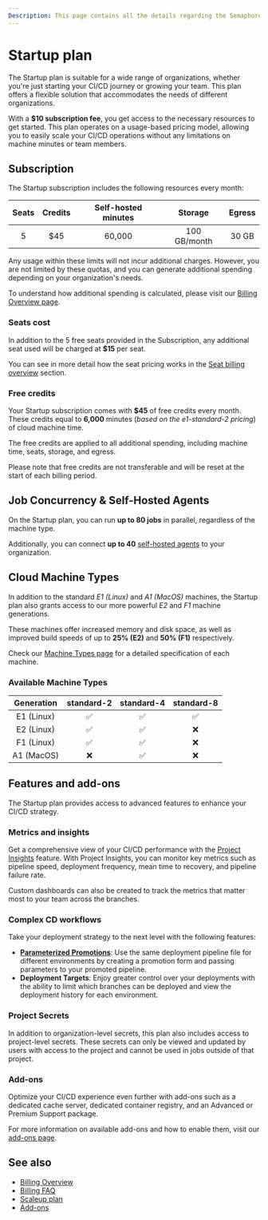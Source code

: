 ```yaml
---
Description: This page contains all the details regarding the Semaphore Startup plan, including pricing, machines available, and features that are included in the plan.
---
```


# Startup plan

The Startup plan is suitable for a wide range of organizations, whether you're just starting your CI/CD journey or growing your team. This plan offers a flexible solution that accommodates the needs of different organizations.

With a **$10 subscription fee**, you get access to the necessary resources to get started. This plan operates on a usage-based pricing model, allowing you to easily scale your CI/CD operations without any limitations on machine minutes or team members.

## Subscription

The Startup subscription includes the following resources every month:

| Seats | Credits | Self-hosted minutes | Storage | Egress |
| :---: | :-----: | :-----------------: | :-----: | :----: |
|   5   |   $45   |       60,000        | 100 GB/month  | 30 GB  |

Any usage within these limits will not incur additional charges. However, you are not limited by these quotas, and you can generate additional spending depending on your organization's needs.

To understand how additional spending is calculated, please visit our [Billing Overview page](/account-management/billing-overview/).

### Seats cost

In addition to the 5 free seats provided in the Subscription, any additional seat used will be charged at **$15** per seat.

You can see in more detail how the seat pricing works in the [Seat billing overview](/account-management/billing-overview/#seats) section.

### Free credits

Your Startup subscription comes with **$45** of free credits every month. These credits equal to **6,000** minutes (*based on the e1-standard-2 pricing*) of cloud machine time.

The free credits are applied to all additional spending, including machine time, seats, storage, and egress.

Please note that free credits are not transferable and will be reset at the start of each billing period.

## Job Concurrency & Self-Hosted Agents

On the Startup plan, you can run **up to 80 jobs** in parallel, regardless of the machine type.

Additionally, you can connect **up to 40** [self-hosted agents](/ci-cd-environment/self-hosted-agents-overview/) to your organization.

## Cloud Machine Types

In addition to the standard *E1 (Linux)* and *A1 (MacOS)* machines, the Startup plan also grants access to our more powerful *E2* and *F1* machine generations.

These machines offer increased memory and disk space, as well as improved build speeds of up to **25% (E2)** and **50% (F1)** respectively.

Check our [Machine Types page](/ci-cd-environment/machine-types/) for a detailed specification of each machine.

### Available Machine Types

| Generation | standard-2 | standard-4 | standard-8 |
| :--------: | :--------: | :--------: | :--------: |
| E1 (Linux) |     ✅      |     ✅      |     ✅      |
| E2 (Linux) |     ✅      |     ✅      |     ❌      |
| F1 (Linux) |     ✅      |     ✅      |     ❌      |
| A1 (MacOS) |     ❌      |     ✅      |     ❌      |

## Features and add-ons

The Startup plan provides access to advanced features to enhance your CI/CD strategy.

### Metrics and insights

Get a comprehensive view of your CI/CD performance with the [Project Insights](/score/project-insights/) feature. With Project Insights, you can monitor key metrics such as pipeline speed, deployment frequency, mean time to recovery, and pipeline failure rate.

Custom dashboards can also be created to track the metrics that matter most to your team across the branches.

### Complex CD workflows

Take your deployment strategy to the next level with the following features:

- **[Parameterized Promotions](/essentials/parameterized-promotions/)**: Use the same deployment pipeline file for different environments by creating a promotion form and passing parameters to your promoted pipeline.
- **Deployment Targets**: Enjoy greater control over your deployments with the ability to limit which branches can be deployed and view the deployment history for each environment.

### Project Secrets

In addition to organization-level secrets, this plan also includes access to project-level secrets. These secrets can only be viewed and updated by users with access to the project and cannot be used in jobs outside of that project.

### Add-ons

Optimize your CI/CD experience even further with add-ons such as a dedicated cache server, dedicated container registry, and an Advanced or Premium Support package.

For more information on available add-ons and how to enable them, visit our [add-ons page](/account-management/add-ons/).

## See also

- [Billing Overview](/account-management/billing-overview/)
- [Billing FAQ](/account-management/billing-faq/)
- [Scaleup plan](/account-management/scaleup-plan/)
- [Add-ons](/account-management/add-ons/)
